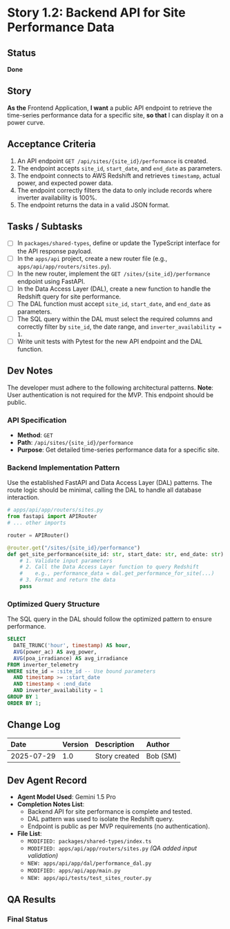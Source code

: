 # Story 1.2: Backend API for Site Performance Data

## Status
**Done**

## Story
**As the** Frontend Application,
**I want** a public API endpoint to retrieve the time-series performance data for a specific site,
**so that** I can display it on a power curve.

## Acceptance Criteria
1. An API endpoint `GET /api/sites/{site_id}/performance` is created.
2. The endpoint accepts `site_id`, `start_date`, and `end_date` as parameters.
3. The endpoint connects to AWS Redshift and retrieves `timestamp`, actual power, and expected power data.
4. The endpoint correctly filters the data to only include records where inverter availability is 100%.
5. The endpoint returns the data in a valid JSON format.

## Tasks / Subtasks
- [ ] In `packages/shared-types`, define or update the TypeScript interface for the API response payload.
- [ ] In the `apps/api` project, create a new router file (e.g., `apps/api/app/routers/sites.py`).
- [ ] In the new router, implement the `GET /sites/{site_id}/performance` endpoint using FastAPI.
- [ ] In the Data Access Layer (DAL), create a new function to handle the Redshift query for site performance.
- [ ] The DAL function must accept `site_id`, `start_date`, and `end_date` as parameters.
- [ ] The SQL query within the DAL must select the required columns and correctly filter by `site_id`, the date range, and `inverter_availability = 1`.
- [ ] Write unit tests with Pytest for the new API endpoint and the DAL function.

## Dev Notes
The developer must adhere to the following architectural patterns.
**Note**: User authentication is not required for the MVP. This endpoint should be public.

### API Specification
* **Method**: `GET`
* **Path**: `/api/sites/{site_id}/performance`
* **Purpose**: Get detailed time-series performance data for a specific site.


### Backend Implementation Pattern
Use the established FastAPI and Data Access Layer (DAL) patterns. The route logic should be minimal, calling the DAL to handle all database interaction.
```python
# apps/api/app/routers/sites.py
from fastapi import APIRouter
# ... other imports

router = APIRouter()

@router.get("/sites/{site_id}/performance")
def get_site_performance(site_id: str, start_date: str, end_date: str):
    # 1. Validate input parameters
    # 2. Call the Data Access Layer function to query Redshift
    #    e.g., performance_data = dal.get_performance_for_site(...)
    # 3. Format and return the data
    pass
````

### Optimized Query Structure

The SQL query in the DAL should follow the optimized pattern to ensure performance.

```sql
SELECT 
  DATE_TRUNC('hour', timestamp) AS hour,
  AVG(power_ac) AS avg_power,
  AVG(poa_irradiance) AS avg_irradiance
FROM inverter_telemetry
WHERE site_id = :site_id -- Use bound parameters
  AND timestamp >= :start_date 
  AND timestamp < :end_date
  AND inverter_availability = 1
GROUP BY 1
ORDER BY 1;
```

## Change Log

| Date | Version | Description | Author |
| :--- | :--- | :--- | :--- |
| 2025-07-29 | 1.0 | Story created | Bob (SM) |

## Dev Agent Record

  * **Agent Model Used**: Gemini 1.5 Pro
  * **Completion Notes List**:
      - Backend API for site performance is complete and tested.
      - DAL pattern was used to isolate the Redshift query.
      - Endpoint is public as per MVP requirements (no authentication).
  * **File List**:
      - `MODIFIED: packages/shared-types/index.ts`
      - `MODIFIED: apps/api/app/routers/sites.py` *(QA added input validation)*
      - `NEW: apps/api/app/dal/performance_dal.py`
      - `MODIFIED: apps/api/app/main.py`
      - `NEW: apps/api/tests/test_sites_router.py`

## QA Results



### Final Status

